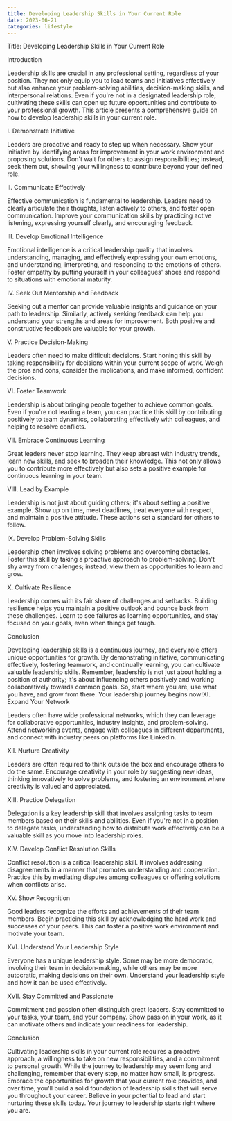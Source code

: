 ```yaml
---
title: Developing Leadership Skills in Your Current Role
date: 2023-06-21
categories: lifestyle
---
```


Title: Developing Leadership Skills in Your Current Role

Introduction

Leadership skills are crucial in any professional setting, regardless of your position. They not only equip you to lead teams and initiatives effectively but also enhance your problem-solving abilities, decision-making skills, and interpersonal relations. Even if you're not in a designated leadership role, cultivating these skills can open up future opportunities and contribute to your professional growth. This article presents a comprehensive guide on how to develop leadership skills in your current role.

I. Demonstrate Initiative

Leaders are proactive and ready to step up when necessary. Show your initiative by identifying areas for improvement in your work environment and proposing solutions. Don't wait for others to assign responsibilities; instead, seek them out, showing your willingness to contribute beyond your defined role.

II. Communicate Effectively

Effective communication is fundamental to leadership. Leaders need to clearly articulate their thoughts, listen actively to others, and foster open communication. Improve your communication skills by practicing active listening, expressing yourself clearly, and encouraging feedback.

III. Develop Emotional Intelligence

Emotional intelligence is a critical leadership quality that involves understanding, managing, and effectively expressing your own emotions, and understanding, interpreting, and responding to the emotions of others. Foster empathy by putting yourself in your colleagues' shoes and respond to situations with emotional maturity.

IV. Seek Out Mentorship and Feedback

Seeking out a mentor can provide valuable insights and guidance on your path to leadership. Similarly, actively seeking feedback can help you understand your strengths and areas for improvement. Both positive and constructive feedback are valuable for your growth.

V. Practice Decision-Making

Leaders often need to make difficult decisions. Start honing this skill by taking responsibility for decisions within your current scope of work. Weigh the pros and cons, consider the implications, and make informed, confident decisions.

VI. Foster Teamwork

Leadership is about bringing people together to achieve common goals. Even if you're not leading a team, you can practice this skill by contributing positively to team dynamics, collaborating effectively with colleagues, and helping to resolve conflicts.

VII. Embrace Continuous Learning

Great leaders never stop learning. They keep abreast with industry trends, learn new skills, and seek to broaden their knowledge. This not only allows you to contribute more effectively but also sets a positive example for continuous learning in your team.

VIII. Lead by Example

Leadership is not just about guiding others; it's about setting a positive example. Show up on time, meet deadlines, treat everyone with respect, and maintain a positive attitude. These actions set a standard for others to follow.

IX. Develop Problem-Solving Skills

Leadership often involves solving problems and overcoming obstacles. Foster this skill by taking a proactive approach to problem-solving. Don't shy away from challenges; instead, view them as opportunities to learn and grow.

X. Cultivate Resilience

Leadership comes with its fair share of challenges and setbacks. Building resilience helps you maintain a positive outlook and bounce back from these challenges. Learn to see failures as learning opportunities, and stay focused on your goals, even when things get tough.

Conclusion

Developing leadership skills is a continuous journey, and every role offers unique opportunities for growth. By demonstrating initiative, communicating effectively, fostering teamwork, and continually learning, you can cultivate valuable leadership skills. Remember, leadership is not just about holding a position of authority; it's about influencing others positively and working collaboratively towards common goals. So, start where you are, use what you have, and grow from there. Your leadership journey begins now!XI. Expand Your Network

Leaders often have wide professional networks, which they can leverage for collaborative opportunities, industry insights, and problem-solving. Attend networking events, engage with colleagues in different departments, and connect with industry peers on platforms like LinkedIn.

XII. Nurture Creativity

Leaders are often required to think outside the box and encourage others to do the same. Encourage creativity in your role by suggesting new ideas, thinking innovatively to solve problems, and fostering an environment where creativity is valued and appreciated.

XIII. Practice Delegation

Delegation is a key leadership skill that involves assigning tasks to team members based on their skills and abilities. Even if you're not in a position to delegate tasks, understanding how to distribute work effectively can be a valuable skill as you move into leadership roles.

XIV. Develop Conflict Resolution Skills

Conflict resolution is a critical leadership skill. It involves addressing disagreements in a manner that promotes understanding and cooperation. Practice this by mediating disputes among colleagues or offering solutions when conflicts arise.

XV. Show Recognition

Good leaders recognize the efforts and achievements of their team members. Begin practicing this skill by acknowledging the hard work and successes of your peers. This can foster a positive work environment and motivate your team.

XVI. Understand Your Leadership Style

Everyone has a unique leadership style. Some may be more democratic, involving their team in decision-making, while others may be more autocratic, making decisions on their own. Understand your leadership style and how it can be used effectively.

XVII. Stay Committed and Passionate

Commitment and passion often distinguish great leaders. Stay committed to your tasks, your team, and your company. Show passion in your work, as it can motivate others and indicate your readiness for leadership.

Conclusion

Cultivating leadership skills in your current role requires a proactive approach, a willingness to take on new responsibilities, and a commitment to personal growth. While the journey to leadership may seem long and challenging, remember that every step, no matter how small, is progress. Embrace the opportunities for growth that your current role provides, and over time, you'll build a solid foundation of leadership skills that will serve you throughout your career. Believe in your potential to lead and start nurturing these skills today. Your journey to leadership starts right where you are.